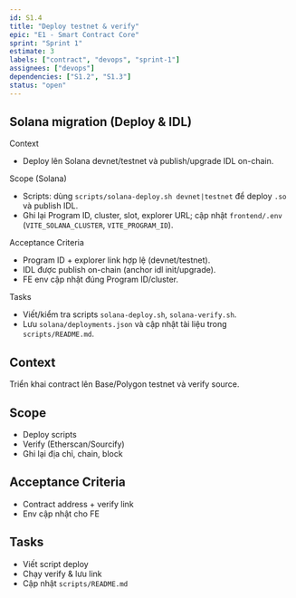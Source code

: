 ```yaml
---
id: S1.4
title: "Deploy testnet & verify"
epic: "E1 - Smart Contract Core"
sprint: "Sprint 1"
estimate: 3
labels: ["contract", "devops", "sprint-1"]
assignees: ["devops"]
dependencies: ["S1.2", "S1.3"]
status: "open"
---
```


## Solana migration (Deploy & IDL)

Context
- Deploy lên Solana devnet/testnet và publish/upgrade IDL on-chain.

Scope (Solana)
- Scripts: dùng `scripts/solana-deploy.sh devnet|testnet` để deploy `.so` và publish IDL.
- Ghi lại Program ID, cluster, slot, explorer URL; cập nhật `frontend/.env` (`VITE_SOLANA_CLUSTER`, `VITE_PROGRAM_ID`).

Acceptance Criteria
- Program ID + explorer link hợp lệ (devnet/testnet).
- IDL được publish on-chain (anchor idl init/upgrade).
- FE env cập nhật đúng Program ID/cluster.

Tasks
- Viết/kiểm tra scripts `solana-deploy.sh`, `solana-verify.sh`.
- Lưu `solana/deployments.json` và cập nhật tài liệu trong `scripts/README.md`.

## Context
Triển khai contract lên Base/Polygon testnet và verify source.

## Scope
- Deploy scripts
- Verify (Etherscan/Sourcify)
- Ghi lại địa chỉ, chain, block

## Acceptance Criteria
- Contract address + verify link
- Env cập nhật cho FE

## Tasks
- Viết script deploy
- Chạy verify & lưu link
- Cập nhật `scripts/README.md`
